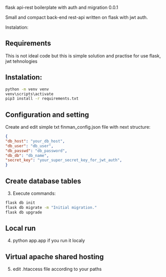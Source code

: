 flask api-rest boilerplate with auth and migration 0.0.1

Small and compact back-end rest-api written on flask with jwt auth.  

Instalation:
## Requirements
This is not ideal code but this is simple solution and practise for use flask, jwt tehnologies

## Instalation:
```cmd
python -m venv venv
venv\scripts\activate
pip3 install -r requirements.txt
```
## Configuration and setting
Create and edit simple txt finman_config.json file with next structure:

```json
{
"db_host": "your_db_host",
"db_user": "db_user",
"db_passwd": "db_password",
"db_db": "db_name",
"secret_key": "your_super_secret_key_for_jwt_auth",
}
```

## Create database tables
3. Execute commands:
```cmd
flask db init
flask db migrate -m "Initial migration."
flask db upgrade
```

## Local run
4. python app.app if you run it localy

## Virtual apache shared hosting
5. edit .htaccess file according to your paths



